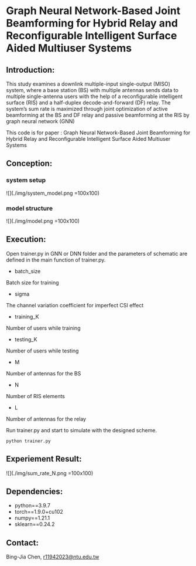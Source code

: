 #  Graph Neural Network-Based Joint Beamforming for Hybrid Relay and Reconfigurable Intelligent Surface Aided Multiuser Systems

## Introduction:
This study examines a downlink multiple-input single-output (MISO) system, where a base station (BS) with
multiple antennas sends data to multiple single-antenna users with the help of a reconfigurable intelligent surface (RIS) and a half-duplex decode-and-forward (DF) relay. The system’s sum rate is maximized through joint optimization of active beamforming at the BS and DF relay and passive beamforming at the RIS by graph neural network (GNN)

This code is for paper : 
Graph Neural Network-Based Joint Beamforming for Hybrid Relay and Reconfigurable Intelligent Surface Aided Multiuser Systems

## Conception:
### system setup
![](./img/system_model.png =100x100)
### model structure
![](./img/model.png =100x100)

## Execution:
Open trainer.py in GNN or DNN folder and the parameters of schematic are defined in the main function of trainer.py.
- batch_size

Batch size for training

- sigma

The channel variation coefficient for imperfect CSI effect

- training_K

Number of users while training

- testing_K

Number of users while testing

- M

Number of antennas for the BS

- N

Number of RIS elements

- L

Number of antennas for the relay

Run trainer.py and start to simulate with the designed scheme.

`python trainer.py`



## Experiement Result:
![](./img/sum_rate_N.png =100x100)


## Dependencies:

- python==3.9.7
- torch==1.9.0+cu102
- numpy==1.21.1
- sklearn==0.24.2

## Contact:
Bing-Jia Chen, r11942023@ntu.edu.tw
